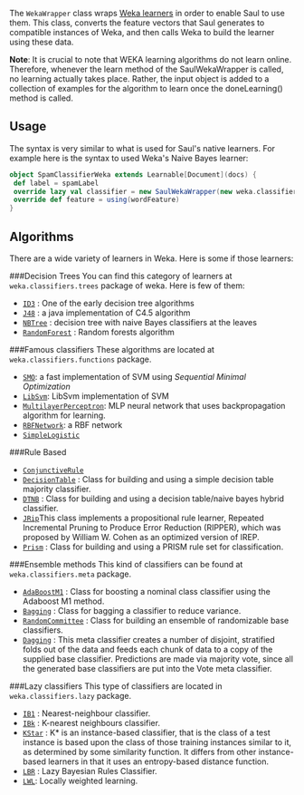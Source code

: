 The `WekaWrapper` class wraps [Weka learners](http://www.cs.waikato.ac.nz/ml/weka/) in order to enable Saul to use them.
This class, converts the feature vectors that Saul generates to compatible instances of Weka, and then calls Weka to build the learner using these data.

**Note**: It is crucial to note that WEKA learning algorithms do not learn online. Therefore, whenever the learn method of the SaulWekaWrapper is called, no learning actually takes place. Rather, the input object is added to a collection of examples for the algorithm to learn once the doneLearning() method is called.

## Usage
The syntax is very similar to what is used for Saul's native learners. For example here is the syntax to used Weka's Naive Bayes learner:

```scala
object SpamClassifierWeka extends Learnable[Document](docs) {
 def label = spamLabel
 override lazy val classifier = new SaulWekaWrapper(new weka.classifiers.bayes.NaiveBayes())
 override def feature = using(wordFeature)
}
```

## Algorithms

There are a wide variety of learners in Weka. Here is some if those learners:

###Decision Trees
You can find this category of learners at `weka.classifiers.trees` package of weka.
Here is few of them: 

* [`ID3`](http://weka.sourceforge.net/doc.stable/weka/classifiers/trees/Id3.html) : One of the early decision tree algorithms
* [`J48`](http://weka.sourceforge.net/doc.dev/weka/classifiers/trees/J48.html) : a java implementation of C4.5 algorithm
* [`NBTree`](http://weka.sourceforge.net/doc.packages/naiveBayesTree/weka/classifiers/trees/NBTree.html) : decision tree with naive Bayes classifiers at the leaves
* [`RandomForest`](http://weka.sourceforge.net/doc.dev/weka/classifiers/trees/RandomForest.html) : Random forests algorithm

###Famous classifiers
These algorithms are located at `weka.classifiers.functions` package.

* [`SMO`](http://weka.sourceforge.net/doc.dev/weka/classifiers/functions/SMO.html): a fast implementation of SVM using *Sequential Minimal Optimization*
* [`LibSvm`](http://weka.sourceforge.net/doc.stable/weka/classifiers/functions/LibSVM.html): LibSvm implementation of SVM
* [`MultilayerPerceptron`](http://weka.sourceforge.net/doc.dev/weka/classifiers/functions/MultilayerPerceptron.html): MLP neural network that uses backpropagation algorithm for learning.
* [`RBFNetwork`](http://weka.sourceforge.net/doc.stable/weka/classifiers/functions/RBFNetwork.html): a RBF network
* [`SimpleLogistic`](http://weka.sourceforge.net/doc.dev/weka/classifiers/functions/SimpleLogistic.html)

###Rule Based 

* [`ConjunctiveRule`](http://weka.sourceforge.net/doc.packages/conjunctiveRule/weka/classifiers/rules/ConjunctiveRule.html)
* [`DecisionTable`](http://weka.sourceforge.net/doc.dev/weka/classifiers/rules/DecisionTable.html) : Class for building and using a simple decision table majority classifier.
* [`DTNB`](http://weka.sourceforge.net/doc.packages/DTNB/weka/classifiers/rules/DTNB.html) : Class for building and using a decision table/naive bayes hybrid classifier.
* [`JRip`](http://weka.sourceforge.net/doc.stable/weka/classifiers/rules/JRip.html)This class implements a propositional rule learner, Repeated Incremental Pruning to Produce Error Reduction (RIPPER), which was proposed by William W. Cohen as an optimized version of IREP.
* [`Prism`](http://weka.sourceforge.net/doc.packages/simpleEducationalLearningSchemes/weka/classifiers/rules/Prism.html) : Class for building and using a PRISM rule set for classification.

###Ensemble methods
This kind of classifiers can be found at `weka.classifiers.meta` package.
 
* [`AdaBoostM1`](http://weka.sourceforge.net/doc.dev/weka/classifiers/meta/AdaBoostM1.html) : Class for boosting a nominal class classifier using the Adaboost M1 method. 
* [`Bagging`](http://weka.sourceforge.net/doc.stable/weka/classifiers/meta/Bagging.html) : Class for bagging a classifier to reduce variance.
* [`RandomCommittee`](http://weka.sourceforge.net/doc.dev/weka/classifiers/meta/RandomCommittee.html) : Class for building an ensemble of randomizable base classifiers.
* [`Dagging`](http://weka.sourceforge.net/doc.packages/dagging/weka/classifiers/meta/Dagging.html) : This meta classifier creates a number of disjoint, stratified folds out of the data and feeds each chunk of data to a copy of the supplied base classifier. Predictions are made via majority vote, since all the generated base classifiers are put into the Vote meta classifier.
 
###Lazy classifiers
This type of classifiers are located in `weka.classifiers.lazy` package.

* [`IB1`](http://weka.sourceforge.net/doc.stable/weka/classifiers/lazy/IB1.html) : Nearest-neighbour classifier.
* [`IBk`](http://weka.sourceforge.net/doc.dev/weka/classifiers/lazy/IBk.html) : K-nearest neighbours classifier. 
* [`KStar`](http://weka.sourceforge.net/doc.dev/weka/classifiers/lazy/KStar.html) : K* is an instance-based classifier, that is the class of a test instance is based upon the class of those training instances similar to it, as determined by some similarity function. It differs from other instance-based learners in that it uses an entropy-based distance function.
* [`LBR`](http://weka.sourceforge.net/doc.stable/weka/classifiers/lazy/LBR.html) : Lazy Bayesian Rules Classifier.
* [`LWL`](http://weka.sourceforge.net/doc.dev/weka/classifiers/lazy/LWL.html): Locally weighted learning.